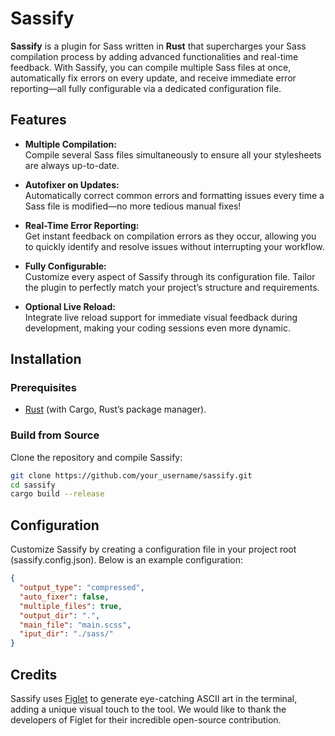 # Sassify

**Sassify** is a plugin for Sass written in **Rust** that supercharges your Sass compilation process by adding advanced functionalities and real-time feedback. With Sassify, you can compile multiple Sass files at once, automatically fix errors on every update, and receive immediate error reporting—all fully configurable via a dedicated configuration file.

## Features

- **Multiple Compilation:**  
  Compile several Sass files simultaneously to ensure all your stylesheets are always up-to-date.

- **Autofixer on Updates:**  
  Automatically correct common errors and formatting issues every time a Sass file is modified—no more tedious manual fixes!

- **Real-Time Error Reporting:**  
  Get instant feedback on compilation errors as they occur, allowing you to quickly identify and resolve issues without interrupting your workflow.

- **Fully Configurable:**  
  Customize every aspect of Sassify through its configuration file. Tailor the plugin to perfectly match your project’s structure and requirements.

- **Optional Live Reload:**  
  Integrate live reload support for immediate visual feedback during development, making your coding sessions even more dynamic.

## Installation

### Prerequisites

- [Rust](https://www.rust-lang.org/tools/install) (with Cargo, Rust’s package manager).

### Build from Source

Clone the repository and compile Sassify:

```bash
git clone https://github.com/your_username/sassify.git
cd sassify
cargo build --release
```

## Configuration
Customize Sassify by creating a configuration file in your project root (sassify.config.json). Below is an example configuration:
```json
{
  "output_type": "compressed",
  "auto_fixer": false,
  "multiple_files": true,
  "output_dir": ".",
  "main_file": "main.scss",
  "iput_dir": "./sass/"
}
```

## Credits

Sassify uses [Figlet](https://www.figlet.org/) to generate eye-catching ASCII art in the terminal, adding a unique visual touch to the tool. We would like to thank the developers of Figlet for their incredible open-source contribution.

